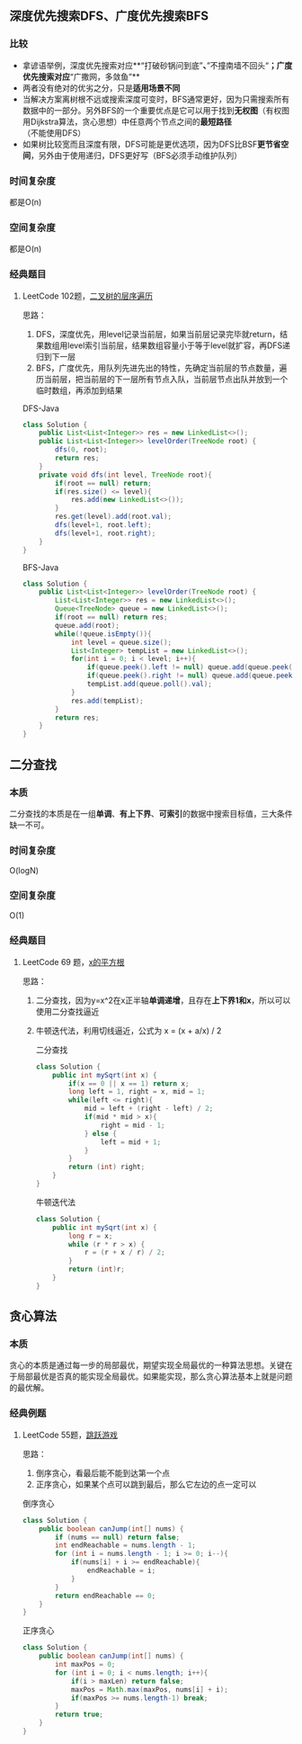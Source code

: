 ## 深度优先搜索DFS、广度优先搜索BFS

### 比较

* 拿谚语举例，深度优先搜索对应**“打破砂锅问到底”**、**”不撞南墙不回头“**；广度优先搜索对应**“广撒网，多敛鱼”**
* 两者没有绝对的优劣之分，只是**适用场景不同**
* 当解决方案离树根不远或搜索深度可变时，BFS通常更好，因为只需搜索所有数据中的一部分。另外BFS的一个重要优点是它可以用于找到**无权图**（有权图用Dijkstra算法，贪心思想）中任意两个节点之间的**最短路径**（不能使用DFS）
* 如果树比较宽而且深度有限，DFS可能是更优选项，因为DFS比BSF**更节省空间**，另外由于使用递归，DFS更好写（BFS必须手动维护队列）

### 时间复杂度

都是O(n)

### 空间复杂度

都是O(n)

### 经典题目

1. LeetCode 102题，[二叉树的层序遍历](https://leetcode-cn.com/problems/binary-tree-level-order-traversal/)

   思路：
   1. DFS，深度优先，用level记录当前层，如果当前层记录完毕就return，结果数组用level索引当前层，结果数组容量小于等于level就扩容，再DFS递归到下一层
   2. BFS，广度优先，用队列先进先出的特性，先确定当前层的节点数量，遍历当前层，把当前层的下一层所有节点入队，当前层节点出队并放到一个临时数组，再添加到结果

   DFS-Java
   ```java
   class Solution {
       public List<List<Integer>> res = new LinkedList<>();
       public List<List<Integer>> levelOrder(TreeNode root) {
           dfs(0, root);
           return res;
       }
       private void dfs(int level, TreeNode root){
           if(root == null) return;
           if(res.size() <= level){
               res.add(new LinkedList<>());
           }
           res.get(level).add(root.val);
           dfs(level+1, root.left);
           dfs(level+1, root.right);
       }
   }
   ```

   BFS-Java
   ```java
   class Solution {
       public List<List<Integer>> levelOrder(TreeNode root) {
           List<List<Integer>> res = new LinkedList<>();
           Queue<TreeNode> queue = new LinkedList<>();
           if(root == null) return res;
           queue.add(root);
           while(!queue.isEmpty()){
               int level = queue.size();
               List<Integer> tempList = new LinkedList<>();
               for(int i = 0; i < level; i++){
                   if(queue.peek().left != null) queue.add(queue.peek().left);
                   if(queue.peek().right != null) queue.add(queue.peek().right);
                   tempList.add(queue.poll().val);
               }
               res.add(tempList);
           }
           return res;
       }
   }
   ```

## 二分查找

### 本质

二分查找的本质是在一组**单调**、**有上下界**、**可索引**的数据中搜索目标值，三大条件缺一不可。

### 时间复杂度

O(logN)

### 空间复杂度

O(1)

### 经典题目

1. LeetCode 69 题，[x的平方根](https://leetcode-cn.com/problems/sqrtx/)

    思路：

   1. 二分查找，因为y=x^2在x正半轴**单调递增**，且存在**上下界1和x**，所以可以使用二分查找逼近

   2. 牛顿迭代法，利用切线逼近，公式为 x = (x + a/x) / 2

      二分查找
      ```java
      class Solution {
          public int mySqrt(int x) {
              if(x == 0 || x == 1) return x;
              long left = 1, right = x, mid = 1;
              while(left <= right){
                  mid = left + (right - left) / 2;
                  if(mid * mid > x){
                      right = mid - 1;
                  } else {
                      left = mid + 1;
                  }
              }
              return (int) right;
          }
      }
      ```

      牛顿迭代法
      ```java
      class Solution {
          public int mySqrt(int x) {
              long r = x;
              while (r * r > x) {
                  r = (r + x / r) / 2;
              }
              return (int)r;
          }
      }
      ```



## 贪心算法

### 本质

贪心的本质是通过每一步的局部最优，期望实现全局最优的一种算法思想。关键在于局部最优是否真的能实现全局最优。如果能实现，那么贪心算法基本上就是问题的最优解。

### 经典例题

1. LeetCode 55题，[跳跃游戏](https://leetcode-cn.com/problems/jump-game/)

   思路：
   1. 倒序贪心，看最后能不能到达第一个点
   2. 正序贪心，如果某个点可以跳到最后，那么它左边的点一定可以

   倒序贪心
   ```java
   class Solution {
       public boolean canJump(int[] nums) {
           if (nums == null) return false;
           int endReachable = nums.length - 1;
           for (int i = nums.length - 1; i >= 0; i--){
               if(nums[i] + i >= endReachable){
                   endReachable = i;
               }
           }
           return endReachable == 0;
       }
   }
   ```

   正序贪心
   ```java
   class Solution {
       public boolean canJump(int[] nums) {
           int maxPos = 0;
           for (int i = 0; i < nums.length; i++){
               if(i > maxLen) return false;
               maxPos = Math.max(maxPos, nums[i] + i);
               if(maxPos >= nums.length-1) break;
           }
           return true;
       }
   }
   ```



## 

